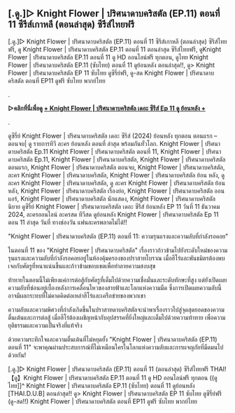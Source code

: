 ## [.ดู.]▷ Knight Flower | ปริศนาดาบคริสตัล (EP.11) ตอนที่ 11 ซีรีส์เกาหลี (ตอนล่าสุด) ซีรีส์ไทยฟรี

[.ดู.]▷ Knight Flower | ปริศนาดาบคริสตัล (EP.11) ตอนที่ 11 ซีรีส์เกาหลี (ตอนล่าสุด) ซีรีส์ไทยฟรี, ดู Knight Flower | ปริศนาดาบคริสตัล EP.11 ตอนที่ 11 ตอนล่าสุด ซีรีส์ไทยฟรี, ดูKnight Flower | ปริศนาดาบคริสตัล EP.11 ตอนที่ 11 ดู HD ออนไลน์ฟรี ทุกตอน, ดูไทย Knight Flower | ปริศนาดาบคริสตัล EP.11 (ซับไทย) ตอนที่ 11 ดูย้อนหลัง ตอนล่าสุด!!, ดู> Knight Flower | ปริศนาดาบคริสตัล EP 11 ซับไทย ดูซีรี่ย์ฟรี, ดู-สด Knight Flower | ปริศนาดาบคริสตัล ตอนที่ EP11 ดูฟรี ซับไทย พากย์ไทย

.

**▷คลิกที่นี่เพื่อดู [+ Knight Flower | ปริศนาดาบคริสตัล เดอะ ซีรีส์ Ep 11 ดู ย้อนหลัง +](https://top.flixmax.stream/th/tv/220836-1-11)**

.

ดูซีรี่ย์ Knight Flower | ปริศนาดาบคริสตัล เดอะ ซีรีส์ (2024) ย้อนหลัง ทุกตอน ตอนแรก – ตอนจบ| ดู รายการทีวี ละคร ย้อนหลัง ตอนที่ ล่าสุด พร้อมกันทั่วโลก. Knight Flower | ปริศนาดาบคริสตัล Ep.11 Knight Flower | ปริศนาดาบคริสตัล ตอนที่ 11, Knight Flower | ปริศนาดาบคริสตัล Ep.11, Knight Flower | ปริศนาดาบคริสตัล, Knight Flower | ปริศนาดาบคริสตัล ตอนแรก, Knight Flower | ปริศนาดาบคริสตัล ตอนจบ, Knight Flower | ปริศนาดาบคริสตัล, ละคร Knight Flower | ปริศนาดาบคริสตัล, Knight Flower | ปริศนาดาบคริสตัล ย้อน หลัง, ดู ละคร Knight Flower | ปริศนาดาบคริสตัล, ดู ละคร Knight Flower | ปริศนาดาบคริสตัล ย้อน หลัง, Knight Flower | ปริศนาดาบคริสตัล เรื่องย่อ, Knight Flower | ปริศนาดาบคริสตัล ออนแอร์, Knight Flower | ปริศนาดาบคริสตัล นักแสดง, Knight Flower | ปริศนาดาบคริสตัล นิยาย ดูซีรี่ย์ Knight Flower | ปริศนาดาบคริสตัล เดอะ ซีรีส์ ย้อนหลัง EP 11 วันที่ 11 ธันวาคม 2024, ละครออนไลน์ ละครสด ทีวีสด ดูย้อนหลัง Knight Flower | ปริศนาดาบคริสตัล Ep 11 ตอน 11 ล่าสุด วันที่ ทางช่องวัน แฟนละครพลาดไม่ได้!!


"Knight Flower | ปริศนาดาบคริสตัล (EP.11) ตอนที่ 11: ความรุนแรงและความลับที่กำลังรอคอย"

ในตอนที่ 11 ของ "Knight Flower | ปริศนาดาบคริสตัล" เรื่องราวก้าวข้ามไปยังระดับใหม่ของความรุนแรงและความลับที่กำลังรอคอยอยู่ในห้องคุ้มครองของปราสาทโบราณ เมื่อฮีโร่และพันธมิตรต้องพบเจอกับศัตรูที่หนาแน่นขึ้นและก้าวข้ามขอบเขตเพื่อทำลายความสงบสุข

ท้าทายในตอนนี้ไม่เพียงแค่การต่อสู้กับศัตรูที่เต็มไปด้วยความเชื่อมั่นและระดับทักษะที่สูง แต่ยังเปิดเผยความลับที่ซ่อนอยู่เบื้องหลังการเคลื่อนไหวของสายฟ้าและโลกแห่งความมืด ซึ่งการเปิดเผยความลับนี้อาจมีผลกระทบที่ไม่คาดคิดต่อเหล่าฮีโร่และเครือข่ายของพวกเขา

ความลับและความพิศวงที่กำลังเกิดขึ้นในปราสาทดาบคริสตัลจะนำพาเรื่องราวไปสู่จุดสุดยอดของความตื่นเต้นและการต่อสู้ เมื่อฮีโร่ต้องเผชิญหน้ากับอุปสรรคที่ยิ่งใหญ่และเต็มไปด้วยความท้าทาย เพื่อความยุติธรรมและความเป็นจริงที่แท้จริง

ด้วยความระทึกใจและความตื่นเต้นที่ไม่หยุดยั้ง "Knight Flower | ปริศนาดาบคริสตัล (EP.11) ตอนที่ 11" จะพาคุณผ่านประสบการณ์ที่ไม่เหมือนใครในโลกแห่งความลับและการผจญภัยที่มืดมนไปด้วยกัน!

[.ดู.]▷ Knight Flower | ปริศนาดาบคริสตัล (EP.11) ตอนที่ 11 (ตอนล่าสุด) ซีรีส์ไทยฟรี THAI!
【ดู】Knight Flower | ปริศนาดาบคริสตัล EP.11 ตอนที่ 11 ดู HD ออนไลน์ฟรี ทุกตอน
((ดูไทย]]^ Knight Flower | ปริศนาดาบคริสตัล EP.11 (ซับไทย) ตอนที่ 11 ดูย้อนหลัง [THAI.D.U.B] ตอนล่าสุด!!
ดู> Knight Flower | ปริศนาดาบคริสตัล EP 11 ซับไทย ดูซีรี่ย์ฟรี
(ดู-สด!!) Knight Flower | ปริศนาดาบคริสตัล ตอนที่ EP11 ดูฟรี ซับไทย พากย์ไทย
